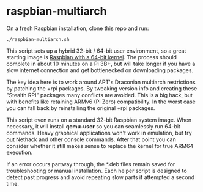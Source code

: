 # raspbian-multiarch

On a fresh Raspbian installation, clone this repo and run:

    ./raspbian-multiarch.sh

This script sets up a hybrid 32-bit / 64-bit user environment, so a great starting
image is [Raspbian with a 64-bit kernel](https://github.com/Crazyhead90/pi64/releases).
The process should complete in about 10 minutes on a Pi 3B+, but will take longer
if you have a slow internet connection and get bottlenecked on downloading packages.

The key idea here is to work around APT's Draconian multiarch restrictions by
patching the +rpi packages. By tweaking version info and creating these "Stealth RPI"
packages many conflicts are avoided. This is a big hack, but with benefits like
retaining ARMv6 (Pi Zero) compatibility. In the worst case you can fall back by
reinstalling the original +rpi packages.

This script even runs on a standard 32-bit Raspbian system image. When necessary, it
will install **qemu-user** so you can seamlessly run 64-bit commands. Heavy
graphical applications won't work in emulation, but try out Nethack and other console
commands. After that point you can consider whether it still makes sense to replace
the kernel for true ARM64 execution.

If an error occurs partway through, the *.deb files remain saved for troubleshooting or
manual installation. Each helper script is designed to detect past progress and avoid
repeating slow parts if attempted a second time.
